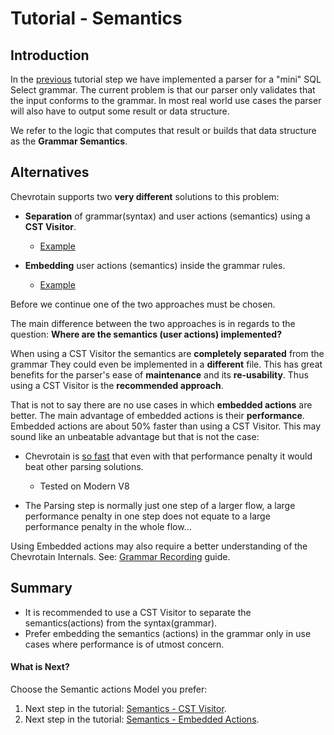# Tutorial - Semantics

## Introduction

In the [previous](./step2_parsing.md) tutorial step
we have implemented a parser for a "mini" SQL Select grammar. The current problem is that our parser only
validates that the input conforms to the grammar. In most real world use cases the parser will also have to output some
result or data structure.

We refer to the logic that computes that result or builds that data structure as the **Grammar Semantics**.

## Alternatives

Chevrotain supports two **very different** solutions to this problem:

-   **Separation** of grammar(syntax) and user actions (semantics) using a **CST Visitor**.

    -   [Example](https://github.com/SAP/chevrotain/blob/master/examples/grammars/calculator/calculator_pure_grammar.js)

-   **Embedding** user actions (semantics) inside the grammar rules.
    -   [Example](https://github.com/SAP/chevrotain/blob/master/examples/grammars/calculator/calculator_embedded_actions.js)

Before we continue one of the two approaches must be chosen.

The main difference between the two approaches is in regards to the question:
**Where are the semantics (user actions) implemented?**

When using a CST Visitor the semantics are **completely separated** from the grammar
They could even be implemented in a **different** file. This has great benefits
for the parser's ease of **maintenance** and its **re-usability**.
Thus using a CST Visitor is the **recommended approach**.

That is not to say there are no use cases in which **embedded actions** are better.
The main advantage of embedded actions is their **performance**. Embedded actions are
about 50% faster than using a CST Visitor. This may sound like an unbeatable advantage
but that is not the case:

-   Chevrotain is [so fast](https://sap.github.io/chevrotain/performance/) that even with that performance penalty
    it would beat other parsing solutions.

    -   Tested on Modern V8

-   The Parsing step is normally just one step of a larger flow, a large performance penalty in one step
    does not equate to a large performance penalty in the whole flow...

Using Embedded actions may also require a better understanding of the Chevrotain Internals.
See: [Grammar Recording](../guide/internals.md#grammar-recording) guide.

## Summary

-   It is recommended to use a CST Visitor to separate the semantics(actions) from the syntax(grammar).
-   Prefer embedding the semantics (actions) in the grammar only in use cases where performance is of utmost concern.

#### What is Next?

Choose the Semantic actions Model you prefer:

1.  Next step in the tutorial: [Semantics - CST Visitor](./step3a_adding_actions_visitor.html).
1.  Next step in the tutorial: [Semantics - Embedded Actions](./step3b_adding_actions_embedded.html).
